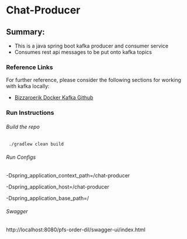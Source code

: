 # Chat-Producer

## Summary:

* This is a java spring boot kafka producer and consumer service
* Consumes rest api messages to be put onto kafka topics

### Reference Links

For further reference, please consider the following sections for working with kafka locally:

* [Bizzaroerik Docker Kafka Github](https://github.com/BizzaroErik/kafka-docker)

### Run Instructions

###### Build the repo

     ./gradlew clean build

###### Run Configs

-Dspring_application_context_path=/chat-producer

-Dspring_application_host=/chat-producer

-Dspring_application_base_path=/

###### Swagger

http://localhost:8080/pfs-order-dil/swagger-ui/index.html 


